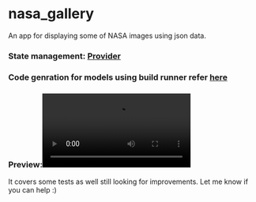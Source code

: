 # nasa_gallery

An app for displaying some of NASA images using json data. 

### State management: [Provider](https://pub.dev/packages/provider)
### Code genration for models using build runner refer [here](https://pub.dev/packages/json_serializable)

### Preview:![giflink](https://user-images.githubusercontent.com/39854591/182903081-e17f5fb3-250d-46f6-a142-ec3009a06a17.mov)

It covers some tests as well still looking for improvements. Let me know if you can help :)


